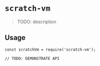 # `scratch-vm`

> TODO: description

## Usage

```
const scratchVm = require('scratch-vm');

// TODO: DEMONSTRATE API
```
